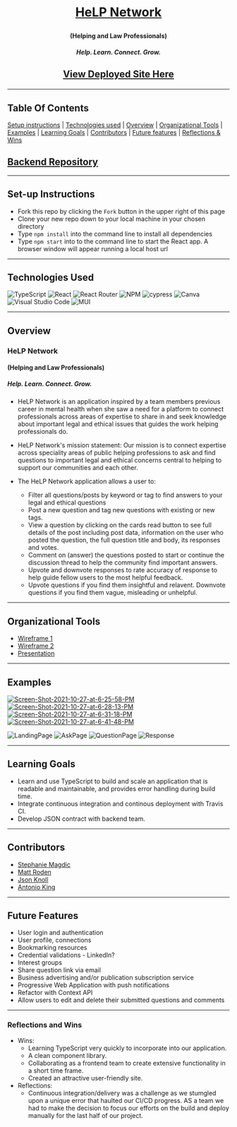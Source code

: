 <!-- <div align='center'>
  <a href="https://ibb.co/723H1sn"><img src="https://i.ibb.co/723H1sn/Shakespeare.png" alt="Shakespeare" border="0"></a>
</div> -->
# <p align='center'>[HeLP Network](https://mental-health-fe.herokuapp.com/#/)</p>
#### <p align='center'> (Helping and Law Professionals) </p>
##### <p align='center'> Help. Learn. Connect. Grow. </p>
## <p align='center'>[View Deployed Site Here](https://mental-health-fe.herokuapp.com/#/)</p>

---
## Table Of Contents
[Setup instructions](#setup-instructions) | [Technologies used](#technologies-used) | [Overview](#overview) | [Organizational Tools](#Organizational-Tools) | [Examples](#examples) | [Learning Goals](#learning-goals) | [Contributors](#contributors) | [Future features](#future-features) | [Reflections & Wins](#reflections-and-wins) 

## [Backend Repository](https://github.com/mental-health-org/mental_health_be/tree/readme)

---

## Set-up Instructions
  + Fork this repo by clicking the ```Fork``` button in the upper right of this page
  + Clone your new repo down to your local machine in your chosen directory
  + Type ```npm install``` into the command line to install all dependencies
  + Type ```npm start``` into to the command line to start the React app. A browser window will appear running a local host url

---

## Technologies Used

![TypeScript](https://img.shields.io/badge/typescript-%23007ACC.svg?style=for-the-badge&logo=typescript&logoColor=white) ![React](https://img.shields.io/badge/react-%2320232a.svg?style=for-the-badge&logo=react&logoColor=%2361DAFB) ![React Router](https://img.shields.io/badge/React_Router-CA4245?style=for-the-badge&logo=react-router&logoColor=white) ![NPM](https://img.shields.io/badge/NPM-%23000000.svg?style=for-the-badge&logo=npm&logoColor=white) ![cypress](https://img.shields.io/badge/-cypress-%23E5E5E5?style=for-the-badge&logo=cypress&logoColor=058a5e) ![Canva](https://img.shields.io/badge/Canva-%2300C4CC.svg?style=for-the-badge&logo=Canva&logoColor=white) ![Visual Studio Code](https://img.shields.io/badge/Visual%20Studio%20Code-0078d7.svg?style=for-the-badge&logo=visual-studio-code&logoColor=white) ![MUI](https://img.shields.io/badge/MUI-%230081CB.svg?style=for-the-badge&logo=material-ui&logoColor=white)

---

## Overview
### HeLP Network
#### (Helping and Law Professionals)
##### Help. Learn. Connect. Grow.
+ HeLP Network is an application inspired by a team members previous career in mental health when she saw a need for a platform to connect professionals across areas of expertise
to share in and seek knowledge about important legal and ethical issues that guides the work helping professionals do.
+ HeLP Network's mission statement: Our mission is to connect expertise across speciality areas of public helping professions to ask and find questions to important legal and ethical concerns central to helping to support our communities and each other.

+ The HeLP Network application allows a user to:
  - Filter all questions/posts by keyword or tag to find answers to your legal and ethical questions
  - Post a new question and tag new questions with existing or new tags.
  - View a question by clicking on the cards read button to see full details of the post including post data, information on the user who posted the question, 
  the full question title and body, its responses and votes.
  - Comment on (answer) the questions posted to start or continue the discussion thread to help the community find important answers.
  - Upvote and downvote responses to rate accuracy of response to help guide fellow users to the most helpful feedback.
  - Upvote questions if you find them insightful and relavent. Downvote questions if you find them vague, misleading or unhelpful.
  

---

## Organizational Tools

+ [Wireframe 1](https://github.com/mental-health-org/mental-health-fe/blob/56ed29cda04974f1bb95057e5b5048347bba2301/Helping%20Professionals%20Network%20WireFrame.jpg)
+ [Wireframe 2](https://github.com/mental-health-org/mental-health-fe/blob/691901418d00dadc188aa7787ba580c924a1ff6b/Screen%20Shot%202021-10-27%20at%2011.24.10%20AM.png)
+ [Presentation](https://docs.google.com/presentation/d/10ge_ay2CDi2EQl2OXQGx2XlkOoEywuQl_h5EXHP6fXk/edit#slide=id.p)

---

## Examples

<a href="https://ibb.co/H2ZRNMM"><img src="https://i.ibb.co/H2ZRNMM/Screen-Shot-2021-10-27-at-6-25-58-PM.png" alt="Screen-Shot-2021-10-27-at-6-25-58-PM" border="0"></a>  <a href="https://ibb.co/FzpRqKZ"><img src="https://i.ibb.co/FzpRqKZ/Screen-Shot-2021-10-27-at-6-28-13-PM.png" alt="Screen-Shot-2021-10-27-at-6-28-13-PM" border="0"></a> <a href="https://ibb.co/yP0hP4C"><img src="https://i.ibb.co/yP0hP4C/Screen-Shot-2021-10-27-at-6-31-18-PM.png" alt="Screen-Shot-2021-10-27-at-6-31-18-PM" border="0"></a> <a href="https://ibb.co/gg17WmK"><img src="https://i.ibb.co/gg17WmK/Screen-Shot-2021-10-27-at-6-41-48-PM.png" alt="Screen-Shot-2021-10-27-at-6-41-48-PM" border="0"></a> 

![LandingPage](https://res.cloudinary.com/yoroden/image/upload/v1635442555/Screen_Shot_2021-10-28_at_10.55.26_AM_wx5vvi.png)
![AskPage](https://res.cloudinary.com/yoroden/image/upload/v1635442555/Screen_Shot_2021-10-28_at_10.56.13_AM_rqtmyt.png)
![QuestionPage](https://res.cloudinary.com/yoroden/image/upload/v1635442555/Screen_Shot_2021-10-28_at_11.09.54_AM_zefpxu.png)
![Response](https://res.cloudinary.com/yoroden/image/upload/v1635442556/Screen_Shot_2021-10-28_at_10.57.50_AM_eflnpb.png)


---

## Learning Goals
+ Learn and use TypeScript to build and scale an application that is readable and maintainable, and provides error handling during build time.
+ Integrate continuous integration and continous deployment with Travis CI.
+ Develop JSON contract with backend team.


---

## Contributors
   + [Stephanie Magdic](https://github.com/stephaniemagdic) 
   + [Matt Roden](https://github.com/Matt-Roden)
   + [Json Knoll](https://github.com/JasonPKnoll)
   + [Antonio King](https://github.com/antoniojking)
   
---


## Future Features
+ User login and authentication
+ User profile, connections
+ Bookmarking resources
+ Credential validations - LinkedIn?
+ Interest groups
+ Share question link via email
+ Business advertising and/or publication subscription service
+ Progressive Web Application with push notifications
+ Refactor with Context API
+ Allow users to edit and delete their submitted questions and comments


---

### Reflections and Wins 
+ Wins:
  - Learning TypeScript very quickly to incorporate into our application.
  - A clean component library.
  - Collaborating as a frontend team to create extensive functionality in a short time frame.
  - Created an attractive user-friendly site.
+ Reflections:
  - Continuous integration/delivery was a challenge as we stumgled upon a unique error that haulted our CI/CD progress. AS a team we had to make the decision to focus our efforts on the build and deploy manually for the last half of our project.

